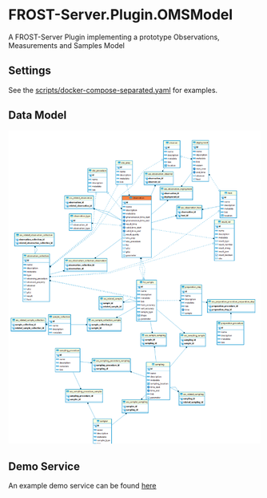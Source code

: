 # FROST-Server.Plugin.OMSModel
A FROST-Server Plugin implementing a prototype Observations, Measurements and Samples Model

## Settings

See the [scripts/docker-compose-separated.yaml](scripts/docker-compose-separated.yaml) for examples.

## Data Model

![Data Model](STA_OMS.png)

## Demo Service

An example demo service can be found [here](https://ogc-demo.k8s.ilt-dmz.iosb.fraunhofer.de/FROST-OMS/)
